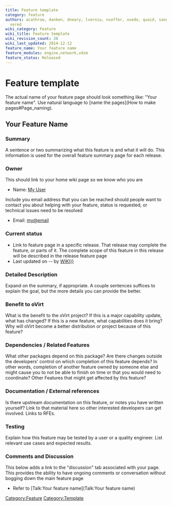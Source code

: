 ```yaml
---
title: Feature template
category: feature
authors: acathrow, danken, dneary, lvernia, nsoffer, ovedo, quaid, sandrobonazzola,
  vered
wiki_category: Feature
wiki_title: Feature template
wiki_revision_count: 20
wiki_last_updated: 2014-12-12
feature_name: Your feature name
feature_modules: engine,network,vdsm
feature_status: Released
---
```


# Feature template

The actual name of your feature page should look something like: "Your feature name". Use natural language to [name the pages](How to make pages#Page_naming).

## Your Feature Name

### Summary

A sentence or two summarizing what this feature is and what it will do. This information is used for the overall feature summary page for each release.

### Owner

This should link to your home wiki page so we know who you are

*   Name: [ My User](User:MyUser)

Include you email address that you can be reached should people want to contact you about helping with your feature, status is requested, or technical issues need to be resolved

*   Email: <my@email>

### Current status

*   Link to feature page in a specific release. That release may complete the feature, or parts of it. The complete scope of this feature in this release will be described in the release feature page
*   Last updated on -- by [ WIKI}}](User:{{urlencode:{{REVISIONUSER}})

### Detailed Description

Expand on the summary, if appropriate. A couple sentences suffices to explain the goal, but the more details you can provide the better.

### Benefit to oVirt

What is the benefit to the oVirt project? If this is a major capability update, what has changed? If this is a new feature, what capabilities does it bring? Why will oVirt become a better distribution or project because of this feature?

### Dependencies / Related Features

What other packages depend on this package? Are there changes outside the developers' control on which completion of this feature depends? In other words, completion of another feature owned by someone else and might cause you to not be able to finish on time or that you would need to coordinate? Other Features that might get affected by this feature?

### Documentation / External references

Is there upstream documentation on this feature, or notes you have written yourself? Link to that material here so other interested developers can get involved. Links to RFEs.

### Testing

Explain how this feature may be tested by a user or a quality engineer. List relevant use cases and expected results.

### Comments and Discussion

This below adds a link to the "discussion" tab associated with your page. This provides the ability to have ongoing comments or conversation without bogging down the main feature page

*   Refer to [Talk:Your feature name](Talk:Your feature name)

<Category:Feature> <Category:Template>
